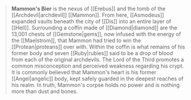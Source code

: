 > **Mammon's Bier** is the nexus of [[Erebus]] and the tomb of the [[Archdevil|archdevil]] [[Mammon]]. From here, [[Asmodeus]] expanded vaults beneath the city of [[Dis]] into an entire layer of [[Hell]]. Surrounding a coffin made of [[Diamond|diamond]] are the 13,001 chests of [[Gemstone|gems]], now infused with the energy of the [[Maelstrom]], that Mammon had tried to win the [[Protean|proteans]] over with. Within the coffin is what remains of his former body and seven [[Ruby|rubies]] said to be a drop of blood from each of the original archdevils. The Lord of the Third promotes a common misconception and perceived weakness regarding his crypt. It is commonly believed that Mammon's heart is his former [[Angel|angelic]] body, kept safely guarded in the deepest reaches of his realm. In truth, Mammon's corpse holds no power and is nothing more than dust and bones.








